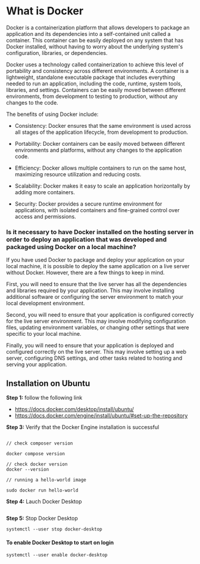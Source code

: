 # What is Docker

Docker is a containerization platform that allows developers to package an application and its dependencies into a self-contained unit called a container. This container can be easily deployed on any system that has Docker installed, without having to worry about the underlying system's configuration, libraries, or dependencies.

Docker uses a technology called containerization to achieve this level of portability and consistency across different environments. A container is a lightweight, standalone executable package that includes everything needed to run an application, including the code, runtime, system tools, libraries, and settings. Containers can be easily moved between different environments, from development to testing to production, without any changes to the code.

The benefits of using Docker include:

- Consistency: Docker ensures that the same environment is used across all stages of the application lifecycle, from development to production.

- Portability: Docker containers can be easily moved between different environments and platforms, without any changes to the application code.

- Efficiency: Docker allows multiple containers to run on the same host, maximizing resource utilization and reducing costs.

- Scalability: Docker makes it easy to scale an application horizontally by adding more containers.

- Security: Docker provides a secure runtime environment for applications, with isolated containers and fine-grained control over access and permissions.

### Is it necessary to have Docker installed on the hosting server in order to deploy an application that was developed and packaged using Docker on a local machine?

If you have used Docker to package and deploy your application on your local machine, it is possible to deploy the same application on a live server without Docker. However, there are a few things to keep in mind.

First, you will need to ensure that the live server has all the dependencies and libraries required by your application. This may involve installing additional software or configuring the server environment to match your local development environment.

Second, you will need to ensure that your application is configured correctly for the live server environment. This may involve modifying configuration files, updating environment variables, or changing other settings that were specific to your local machine.

Finally, you will need to ensure that your application is deployed and configured correctly on the live server. This may involve setting up a web server, configuring DNS settings, and other tasks related to hosting and serving your application.

## Installation on Ubuntu

**Step 1:** follow the following link
- https://docs.docker.com/desktop/install/ubuntu/
- https://docs.docker.com/engine/install/ubuntu/#set-up-the-repository

**Step 3:** Verify that the Docker Engine installation is successful

```

// check composer version

docker compose version

// check docker version
docker --version

// running a hello-world image

sudo docker run hello-world

```

**Step 4:** Lauch Docker Desktop

```systemctl --user start docker-desktop
```

**Step 5:** Stop Docker Desktop

``` 
systemctl --user stop docker-desktop
```

#### To enable Docker Desktop to start on login

``` systemctl --user enable docker-desktop ```
